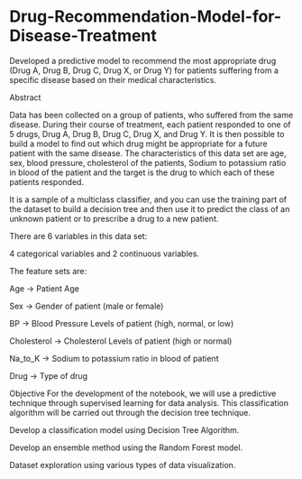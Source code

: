 # Drug-Recommendation-Model-for-Disease-Treatment
Developed a predictive model to recommend the most appropriate drug (Drug A, Drug B, Drug C, Drug X, or Drug Y) for patients suffering from a specific disease based on their medical characteristics.

Abstract

Data has been collected on a group of patients, who suffered from the same disease. During their course of treatment, each patient responded to one of 5 drugs, Drug A, Drug B, Drug C, Drug X, and Drug Y. It is then possible to build a model to find out which drug might be appropriate for a future patient with the same disease. The characteristics of this data set are age, sex, blood pressure, cholesterol of the patients, Sodium to potassium ratio in blood of the patient and the target is the drug to which each of these patients responded.

It is a sample of a multiclass classifier, and you can use the training part of the dataset to build a decision tree and then use it to predict the class of an unknown patient or to prescribe a drug to a new patient.

There are 6 variables in this data set:

4 categorical variables and 2 continuous variables.

The feature sets are:

Age -> Patient Age

Sex -> Gender of patient (male or female)

BP -> Blood Pressure Levels of patient (high, normal, or low)

Cholesterol -> Cholesterol Levels of patient (high or normal)

Na_to_K -> Sodium to potassium ratio in blood of patient

Drug -> Type of drug


Objective
For the development of the notebook, we will use a predictive technique through supervised learning for data analysis. This classification algorithm will be carried out through the decision tree technique.

Develop a classification model using Decision Tree Algorithm.

Develop an ensemble method using the Random Forest model.

Dataset exploration using various types of data visualization.

